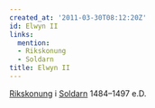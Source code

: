 ```yaml
---
created_at: '2011-03-30T08:12:20Z'
id: Elwyn II
links:
  mention:
  - Rikskonung
  - Soldarn
title: Elwyn II
---
```


[Rikskonung] i [Soldarn] 1484–1497 e.D.

  [Rikskonung]: Rikskonung
  [Soldarn]: Soldarn